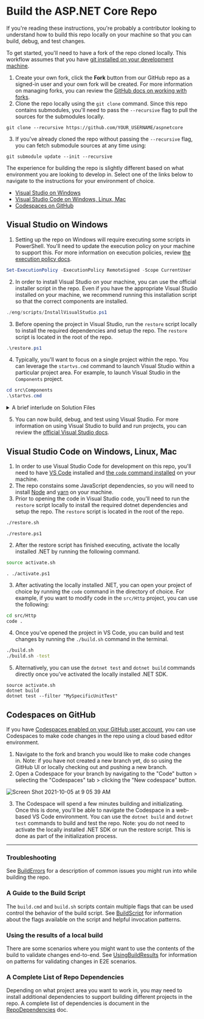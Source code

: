 # Build the ASP.NET Core Repo

If you're reading these instructions, you're probably a contributor looking to understand how to build this repo locally on your machine so that you can build, debug, and test changes.

To get started, you'll need to have a fork of the repo cloned locally. This workflow assumes that you have [git installed on your development machine](https://git-scm.com/book/en/v2/Getting-Started-Installing-Git).

1. Create your own fork, click the **Fork** button from our GitHub repo as a signed-in user and your own fork will be created. For more information on managing forks, you can review the [GitHub docs on working with forks](https://docs.github.com/en/github/collaborating-with-pull-requests/working-with-forks).
2. Clone the repo locally using the `git clone` command. Since this repo contains submodules, you'll need to pass the `--recursive` flag to pull the sources for the submodules locally.

```
git clone --recursive https://github.com/YOUR_USERNAME/aspnetcore
```

3. If you've already cloned the repo without passing the `--recursive` flag, you can fetch submodule sources at any time using:

```
git submodule update --init --recursive
```

The experience for building the repo is slightly different based on what environment you are looking to develop in. Select one of the links below to navigate to the instructions for your environment of choice.

* [Visual Studio on Windows](#visual-studio-in-windows)
* [Visual Studio Code on Windows, Linux, Mac](visual-studio-code-on-windows-linux-mac)
* [Codespaces on GitHub](codespaces-on-github)

## Visual Studio on Windows

1. Setting up the repo on Windows will require executing some scripts in PowerShell. You'll need to update the execution policy on your machine to support this. For more information on execution policies, review [the execution policy docs](https://docs.microsoft.com/powershell/module/microsoft.powershell.security/set-executionpolicy).

```powershell
Set-ExecutionPolicy -ExecutionPolicy RemoteSigned -Scope CurrentUser
```

2. In order to install Visual Studio on your machine, you can use the official installer script in the repo. Even if you have the appropriate Visual Studio installed on your machine, we recommend running this installation script so that the correct components are installed.

```powershell
./eng/scripts/InstallVisualStudio.ps1
```

3. Before opening the project in Visual Studio, run the `restore` script locally to install the required dependencies and setup the repo. The `restore` script is located in the root of the repo.

```powershell
.\restore.ps1
```

4. Typically, you'll want to focus on a single project within the repo. You can leverage the `startvs.cmd` command to launch Visual Studio within a particular project area. For example, to launch Visual Studio in the `Components` project.

```powershell
cd src\Components
.\startvs.cmd
```

<details>
 <summary>A brief interlude on Solution Files</summary>
We have a single .sln file for all of ASP.NET Core, but most people don't work with it directly because Visual Studio doesn't currently handle projects of this scale very well. Instead, we have many Solution Filter (.slnf) files which include a sub-set of projects. For more information on solution files, you can review the [official Visual Studio doc](https://docs.microsoft.com/visualstudio/ide/filtered-solutions).These principles guide how we create and manage .slnf files:
Solution files are not used by CI or command line build scripts. They are meant for use by developers only.
Solution files group together projects which are frequently edited at the same time.
Can't find a solution that has the projects you care about? Feel free to make a PR to add a new .slnf file.
</details>

5. You can now build, debug, and test using Visual Studio. For more information on using Visual Studio to build and run projects, you can review the [official Visual Studio docs](https://docs.microsoft.com/en-us/visualstudio/get-started/csharp/run-program).

## Visual Studio Code on Windows, Linux, Mac

1. In order to use Visual Studio Code for development on this repo, you'll need to have [VS Code](https://code.visualstudio.com/) installed and [the `code` command installed](https://code.visualstudio.com/docs/setup/mac#_launching-from-the-command-line) on your machine.
2. The repo constains some JavaScript dependencies, so you will need to install [Node](https://nodejs.org/en/) and [yarn](https://yarnpkg.com/) on your machine.
3. Prior to opening the code in Visual Studio code, you'll need to run the `restore` script locally to install the required dotnet dependencies and setup the repo. The `restore` script is located in the root of the repo.

```bash
./restore.sh
```

```
./restore.ps1
```

2. After the restore script has finished executing, activate the locally installed .NET by running the following command.

```bash
source activate.sh
```

```
. ./activate.ps1
```

3. After activating the locally installed .NET, you can open your project of choice by running the `code` command in the directory of choice. For example, if you want to modify code in the `src/Http` project, you can use the following:

```bash
cd src/Http
code .
```

4. Once you've opened the project in VS Code, you can build and test changes by running the `./build.sh` command in the terminal.

```bash
./build.sh
./build.sh -test
```

5. Alternatively, you can use the `dotnet test` and `dotnet build` commands directly once you've activated the locally installed .NET SDK.

```
source activate.sh
dotnet build
dotnet test --filter "MySpecificUnitTest"
```

## Codespaces on GitHub

If you have [Codespaces enabled on your GitHub user account](https://github.com/codespaces), you can use Codespaces to make code changes in the repo using a cloud based editor environment.

1. Navigate to the fork and branch you would like to make code changes in. Note: if you have not created a new branch yet, do so using the GitHub UI or locally checking out and pushing a new branch.
2. Open a Codespace for your branch by navigating to the "Code" button > selecting the "Codespaces" tab > clicking the "New codespace" button.

![Screen Shot 2021-10-05 at 9 05 39 AM](https://user-images.githubusercontent.com/1857993/136060792-6b4c6158-0a2c-4dd6-8639-08d83da6d2d1.png)

3. The Codespace will spend a few minutes building and initializating. Once this is done, you'll be able to navigate the Codespace in a web-based VS Code environment. You can use the `dotnet build` and `dotnet test` commands to build and test the repo. Note: you do not need to activate the locally installed .NET SDK or run the restore script. This is done as part of the initialization process.

------

### Troubleshooting

See [BuildErrors](https://github.com/dotnet/aspnetcore/blob/main/docs/BuildErrors.md) for a description of common issues you might run into while building the repo.

### A Guide to the Build Script

The `build.cmd` and `build.sh` scripts contain multiple flags that can be used control the behavior of the build script. See [BuildScript](./BuildScript.md) for information about the flags available on the script and helpful invocation patterns.

### Using the results of a local build

There are some scenarios where you might want to use the contents of the build to validate changes end-to-end. See [UsingBuildResults](UsingBuildResults.md) for information on patterns for validating changes in E2E scenarios.

### A Complete List of Repo Dependencies

Depending on what project area you want to work in, you may need to install additional dependencies to support building different projects in the repo. A complete list of dependencies is document in the [RepoDependencies](RepoDependencies.md) doc.
